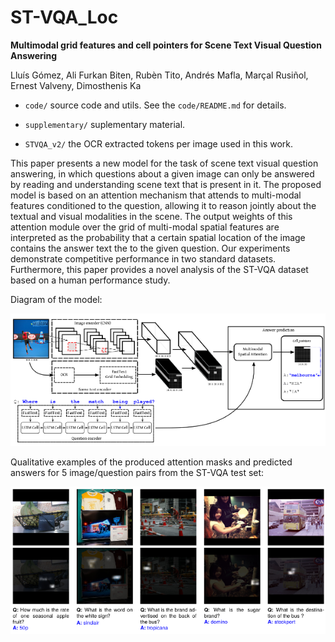 # ST-VQA_Loc

**Multimodal grid features and cell pointers for Scene Text Visual Question Answering**

Lluís Gómez, Ali Furkan Biten, Rubèn Tito, Andrés Mafla, Marçal Rusiñol, Ernest Valveny, Dimosthenis Ka


- ```code/``` source code and utils. See the ```code/README.md``` for details.

- ```supplementary/``` suplementary material. 

- ```STVQA_v2/``` the OCR extracted tokens per image used in this work.


This paper presents a new model for the task of scene text visual question answering, in which questions about a given image can only be answered by reading and understanding scene text that is present in it. The proposed model is based on an attention mechanism that attends to multi-modal features conditioned to the question, allowing it to reason jointly about the textual and visual modalities in the scene. The output weights of this attention module over the grid of multi-modal spatial features are interpreted as the probability that a certain spatial location of the image contains the answer text the to the given question. Our experiments demonstrate competitive performance in two standard datasets. Furthermore, this paper provides a novel analysis of the ST-VQA dataset based on a human performance study.

Diagram of the model:

![ST-VQA_Loc diagram](./model.png)

Qualitative examples of the produced attention masks and predicted answers for $5$ image/question pairs from the ST-VQA test set:

![ST-VQA_Loc output examples](./results.png)
